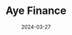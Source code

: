 ---  
layout: startup_page  
title: "Aye Finance"  
id: "ayefin.com"  
permalink: "/ayefinanceayefin.com03272024/"  
website: "http://www.ayefin.com"  
funding_round: "Debt"  
funding_amount: "$16.2M"  
investors: "Invest in Vision"  
about: "Aye Finance is a non-banking financial company (NBFC) that provides lending services to underserved medium, small, and micro enterprises (MSMEs) in India. The company focuses on expanding access to financial products tailored to the diverse needs of these businesses. As of February 2024, Aye Finance has disbursed over Rs 10,000 crore in loans to grassroots businesses."  
markets: "Fintech, Financial Services, FinTech, Micro Lending, Small and Medium Businesses"  
hq: "Gurugram, Haryana, India"  
founded_year: "2014"  
linkedin: "https://www.linkedin.com/company/aye-finance-pvt-ltd"  
twitter: "https://twitter.com/ayefinance"  
instagram: ""  
facebook: "https://www.facebook.com/ayefinance"  
crunchbase: "https://www.crunchbase.com/organization/aye-finance"  
pitchbook: "https://pitchbook.com/profiles/company/62247-25"  

date_display: "27-Mar-2024"  
date: "2024-03-27"

# SEO Optimization  
meta_title: "Aye Finance - Debt Funding ($16.2M)"  
meta_description: "Aye Finance, Aye Finance is a non-banking financial company (NBFC) that provides lending services to underserved medium, small, and micro enterprises (MSMEs) in In..."  
meta_keywords: "Aye Finance, Fintech, Financial Services, FinTech, Micro Lending, Small and Medium Businesses, Debt funding"  
canonical_url: "https://startup.projectstartups.com/ayefinanceayefin.com03272024/"  
---